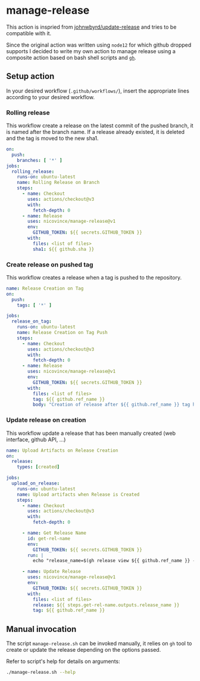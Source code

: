 # manage-release

This action is inspried from [johnwbyrd/update-release](https://github.com/johnwbyrd/update-release) and tries to be compatible with it.

Since the original action was written using `node12` for which github dropped supports I decided to write my own action to manage release using a composite action based on bash shell scripts and [`gh`](https://cli.github.com/).

## Setup action
In your desired workflow (`.github/workflows/`), insert the appropriate lines according to your desired workflow.

### Rolling release
This workflow create a release on the latest commit of the pushed branch, it is named after the branch name. If a release already existed, it is deleted and the tag is moved to the new sha1.
```yaml
on:
  push:
    branches: [ '*' ]
jobs:
  rolling_release:
    runs-on: ubuntu-latest
    name: Rolling Release on Branch
    steps:
      - name: Checkout
        uses: actions/checkout@v3
        with:
          fetch-depth: 0
      - name: Release
        uses: nicovince/manage-release@v1
        env:
          GITHUB_TOKEN: ${{ secrets.GITHUB_TOKEN }}
        with:
          files: <list of files>
          sha1: ${{ github.sha }}
```

### Create release on pushed tag
This workflow creates a release when a tag is pushed to the repository.

```yaml
name: Release Creation on Tag
on:
  push:
    tags: [ '*' ]

jobs:
  release_on_tag:
    runs-on: ubuntu-latest
    name: Release Creation on Tag Push
    steps:
      - name: Checkout
        uses: actions/checkout@v3
        with:
          fetch-depth: 0
      - name: Release
        uses: nicovince/manage-release@v1
        env:
          GITHUB_TOKEN: ${{ secrets.GITHUB_TOKEN }}
        with:
          files: <list of files>
          tag: ${{ github.ref_name }}
          body: "Creation of release after ${{ github.ref_name }} tag has been pushed to repository."
```

### Update release on creation
This workflow update a release that has been manually created (web interface, github API, ...)

```yaml
name: Upload Artifacts on Release Creation
on:
  release:
    types: [created]

jobs:
  upload_on_release:
    runs-on: ubuntu-latest
    name: Upload artifacts when Release is Created
    steps:
      - name: Checkout
        uses: actions/checkout@v3
        with:
          fetch-depth: 0

      - name: Get Release Name
        id: get-rel-name
        env:
          GITHUB_TOKEN: ${{ secrets.GITHUB_TOKEN }}
        run: |
          echo "release_name=$(gh release view ${{ github.ref_name }} --json 'name' -q '.[]')" >> $GITHUB_OUTPUT

      - name: Update Release
        uses: nicovince/manage-release@v1
        env:
          GITHUB_TOKEN: ${{ secrets.GITHUB_TOKEN }}
        with:
          files: <list of files>
          release: ${{ steps.get-rel-name.outputs.release_name }}
          tag: ${{ github.ref_name }}
```

## Manual invocation
The script `manage-release.sh` can be invoked manually, it relies on `gh` tool to create or update the release depending on the options passed.

Refer to script's help for details on arguments:

```bash
./manage-release.sh --help
```
